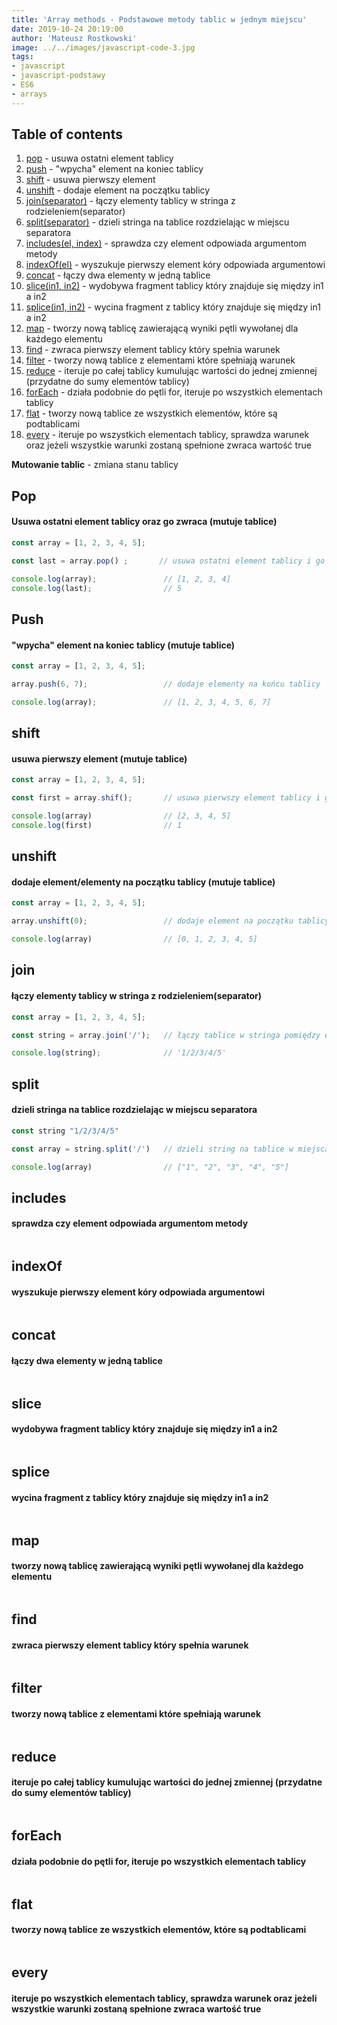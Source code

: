 ```yaml
---
title: 'Array methods - Podstawowe metody tablic w jednym miejscu'
date: 2019-10-24 20:19:00
author: 'Mateusz Rostkowski'
image: ../../images/javascript-code-3.jpg
tags:
- javascript
- javascript-podstawy
- ES6
- arrays
---
```


## Table of contents

1. [pop](#pop) - usuwa ostatni element tablicy
2. [push](#push) - "wpycha" element na koniec tablicy
3. [shift](#shif) - usuwa pierwszy element 
4. [unshift](#unshift) - dodaje element na początku tablicy
5. [join(separator)](#join) - łączy elementy tablicy w stringa z rodzieleniem(separator)
6. [split(separator)](#split) - dzieli stringa na tablice rozdzielając w miejscu separatora
7. [includes(el, index)](#includes) - sprawdza czy element odpowiada argumentom metody
8. [indexOf(el)](#indexof) - wyszukuje pierwszy element kóry odpowiada argumentowi
9. [concat](#concat) - łączy dwa elementy w jedną tablice
10. [slice(in1, in2)](#slice) - wydobywa fragment tablicy który znajduje się między in1 a in2
11. [splice(in1, in2)](#splice) - wycina fragment z tablicy który znajduje się między in1 a in2
12. [map](#map) - tworzy nową tablicę zawierającą wyniki pętli wywołanej dla każdego elementu
13. [find](#find) - zwraca pierwszy element tablicy który spełnia warunek
14. [filter](#filter) - tworzy nową tablice z elementami które spełniają warunek
15. [reduce](#reduce) - iteruje po całej tablicy kumulując wartości do jednej zmiennej (przydatne do sumy elementów tablicy)
16. [forEach](#foreach) - działa podobnie do pętli for, iteruje po wszystkich elementach tablicy
17. [flat](#flat) - tworzy nową tablice ze wszystkich elementów, które są podtablicami
18. [every](#every) - iteruje po wszystkich elementach tablicy, sprawdza warunek oraz jeżeli wszystkie warunki zostaną spełnione zwraca wartość true

**Mutowanie tablic** - zmiana stanu tablicy

## Pop
#### Usuwa ostatni element tablicy oraz go zwraca (mutuje tablice)
```javascript
const array = [1, 2, 3, 4, 5];

const last = array.pop() ;       // usuwa ostatni element tablicy i go zwraca

console.log(array);               // [1, 2, 3, 4]
console.log(last);                // 5
```

## Push
#### "wpycha" element na koniec tablicy (mutuje tablice)

```javascript
const array = [1, 2, 3, 4, 5];

array.push(6, 7);                 // dodaje elementy na końcu tablicy

console.log(array);               // [1, 2, 3, 4, 5, 6, 7]
```

## shift
#### usuwa pierwszy element (mutuje tablice)

```javascript
const array = [1, 2, 3, 4, 5];

const first = array.shif();       // usuwa pierwszy element tablicy i go zwraca

console.log(array)                // [2, 3, 4, 5]
console.log(first)                // 1
```

## unshift
#### dodaje element/elementy na początku tablicy (mutuje tablice)

```javascript
const array = [1, 2, 3, 4, 5];

array.unshift(0);                 // dodaje element na początku tablicy

console.log(array)                // [0, 1, 2, 3, 4, 5]
```

## join
#### łączy elementy tablicy w stringa z rodzieleniem(separator)

```javascript
const array = [1, 2, 3, 4, 5];

const string = array.join('/');   // łączy tablice w stringa pomiędzy elementami wstawia '/'

console.log(string);              // '1/2/3/4/5'
```


## split
#### dzieli stringa na tablice rozdzielając w miejscu separatora

```javascript
const string "1/2/3/4/5"

const array = string.split('/')   // dzieli string na tablice w miejscach separatora

console.log(array)                // ["1", "2", "3", "4", "5"]
```


## includes
#### sprawdza czy element odpowiada argumentom metody

```javascript

```


## indexOf
#### wyszukuje pierwszy element kóry odpowiada argumentowi

```javascript

```


## concat
#### łączy dwa elementy w jedną tablice

```javascript

```


## slice
#### wydobywa fragment tablicy który znajduje się między in1 a in2

```javascript

```


## splice
#### wycina fragment z tablicy który znajduje się między in1 a in2

```javascript

```

## map
#### tworzy nową tablicę zawierającą wyniki pętli wywołanej dla każdego elementu

```javascript

```

## find
#### zwraca pierwszy element tablicy który spełnia warunek

```javascript

```

## filter
#### tworzy nową tablice z elementami które spełniają warunek

```javascript

```

## reduce
#### iteruje po całej tablicy kumulując wartości do jednej zmiennej (przydatne do sumy elementów tablicy)

```javascript

```

## forEach
#### działa podobnie do pętli for, iteruje po wszystkich elementach tablicy

```javascript

```

## flat
#### tworzy nową tablice ze wszystkich elementów, które są podtablicami

```javascript

```

## every 
#### iteruje po wszystkich elementach tablicy, sprawdza warunek oraz jeżeli wszystkie warunki zostaną spełnione zwraca wartość true

```javascript

```


